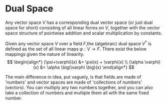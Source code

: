 # Dual Space

Any vector space $V$ has a corresponding dual vector space (or just dual space for short) consisting of all linear forms on $V$, together with the vector space structure of pointwise addition and scalar multiplication by constants.

Given any vector space $V$ over a field $F$,the (algebraic) dual space $V^*$ is defined as the set of all linear maps $\varphi : V \rightarrow F$. There exist the below mappings given the nature of linearity.
$$
\begin{align*}
(\psi+\varphi)(x) &= \psi(x) + \varphi(x)
\\
(\alpha \varphi)(x) &= \alpha \big(\varphi \big)(x)
\end{align*}
$$

The main difference in idea, put vaguely, is that fields are made of 'numbers' and vector spaces are made of 'collections of numbers' (vectors). You can multiply any two numbers together, and you can also take a collection of numbers and multiple them all with the same fixed number.